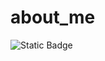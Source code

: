 # about_me
![Static Badge](https://img.shields.io/badge/Vlad-RND?style=for-the-badge&logo=telegram)
